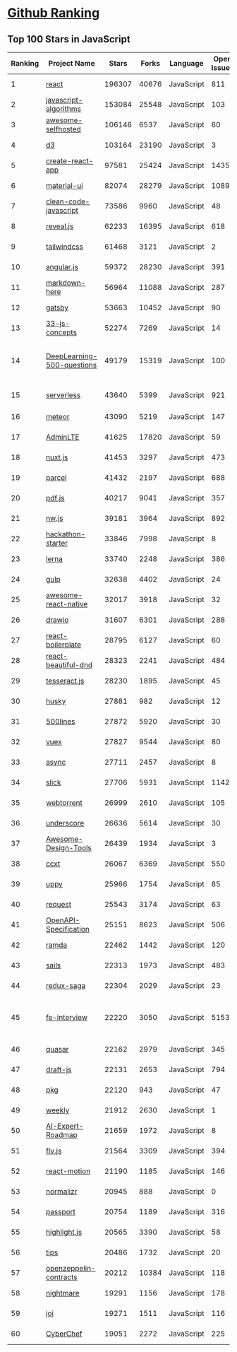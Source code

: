 [Github Ranking](../README.md)
==========

## Top 100 Stars in JavaScript

| Ranking | Project Name | Stars | Forks | Language | Open Issues | Description | Last Commit |
| ------- | ------------ | ----- | ----- | -------- | ----------- | ----------- | ----------- |
| 1 | [react](https://github.com/facebook/react) | 196307 | 40676 | JavaScript | 811 | A declarative, efficient, and flexible JavaScript library for building user interfaces. | 2022-10-19T02:38:15Z |
| 2 | [javascript-algorithms](https://github.com/trekhleb/javascript-algorithms) | 153084 | 25548 | JavaScript | 103 | 📝 Algorithms and data structures implemented in JavaScript with explanations and links to further readings | 2022-10-17T07:33:15Z |
| 3 | [awesome-selfhosted](https://github.com/awesome-selfhosted/awesome-selfhosted) | 106146 | 6537 | JavaScript | 60 | A list of Free Software network services and web applications which can be hosted on your own servers | 2022-10-18T22:53:02Z |
| 4 | [d3](https://github.com/d3/d3) | 103164 | 23190 | JavaScript | 3 | Bring data to life with SVG, Canvas and HTML. :bar_chart::chart_with_upwards_trend::tada: | 2022-07-09T14:42:14Z |
| 5 | [create-react-app](https://github.com/facebook/create-react-app) | 97581 | 25424 | JavaScript | 1435 | Set up a modern web app by running one command. | 2022-10-18T20:18:15Z |
| 6 | [material-ui](https://github.com/mui/material-ui) | 82074 | 28279 | JavaScript | 1089 | MUI Core: Ready-to-use foundational React components, free forever. It includes Material UI that implement Google's Material Design. | 2022-10-19T01:12:26Z |
| 7 | [clean-code-javascript](https://github.com/ryanmcdermott/clean-code-javascript) | 73586 | 9960 | JavaScript | 48 | :bathtub: Clean Code concepts adapted for JavaScript | 2022-10-12T22:59:36Z |
| 8 | [reveal.js](https://github.com/hakimel/reveal.js) | 62233 | 16395 | JavaScript | 618 | The HTML Presentation Framework | 2022-10-17T07:47:28Z |
| 9 | [tailwindcss](https://github.com/tailwindlabs/tailwindcss) | 61468 | 3121 | JavaScript | 2 | A utility-first CSS framework for rapid UI development. | 2022-10-18T19:42:19Z |
| 10 | [angular.js](https://github.com/angular/angular.js) | 59372 | 28230 | JavaScript | 391 | AngularJS - HTML enhanced for web apps! | 2022-04-12T15:57:22Z |
| 11 | [markdown-here](https://github.com/adam-p/markdown-here) | 56964 | 11088 | JavaScript | 287 | Google Chrome, Firefox, and Thunderbird extension that lets you write email in Markdown and render it before sending. | 2022-09-20T19:58:08Z |
| 12 | [gatsby](https://github.com/gatsbyjs/gatsby) | 53663 | 10452 | JavaScript | 90 | Build blazing fast, modern apps and websites with React | 2022-10-18T19:07:51Z |
| 13 | [33-js-concepts](https://github.com/leonardomso/33-js-concepts) | 52274 | 7269 | JavaScript | 14 | 📜 33 JavaScript concepts every developer should know. | 2022-10-18T20:44:32Z |
| 14 | [DeepLearning-500-questions](https://github.com/scutan90/DeepLearning-500-questions) | 49179 | 15319 | JavaScript | 100 | 深度学习500问，以问答形式对常用的概率知识、线性代数、机器学习、深度学习、计算机视觉等热点问题进行阐述，以帮助自己及有需要的读者。 全书分为18个章节，50余万字。由于水平有限，书中不妥之处恳请广大读者批评指正。   未完待续............ 如有意合作，联系scutjy2015@163.com                     版权所有，违权必究       Tan 2018.06 | 2022-07-16T02:22:55Z |
| 15 | [serverless](https://github.com/serverless/serverless) | 43640 | 5399 | JavaScript | 921 | ⚡ Serverless Framework – Build web, mobile and IoT applications with serverless architectures using AWS Lambda, Azure Functions, Google CloudFunctions & more! –  | 2022-10-18T17:04:06Z |
| 16 | [meteor](https://github.com/meteor/meteor) | 43090 | 5219 | JavaScript | 147 | Meteor, the JavaScript App Platform | 2022-10-18T20:34:12Z |
| 17 | [AdminLTE](https://github.com/ColorlibHQ/AdminLTE) | 41625 | 17820 | JavaScript | 59 | AdminLTE - Free admin dashboard template based on Bootstrap 4 | 2022-10-18T03:10:25Z |
| 18 | [nuxt.js](https://github.com/nuxt/nuxt.js) | 41453 | 3297 | JavaScript | 473 | The Intuitive Vue(2) Framework | 2022-10-18T21:01:28Z |
| 19 | [parcel](https://github.com/parcel-bundler/parcel) | 41432 | 2197 | JavaScript | 688 | The zero configuration build tool for the web. 📦🚀 | 2022-10-19T01:05:50Z |
| 20 | [pdf.js](https://github.com/mozilla/pdf.js) | 40217 | 9041 | JavaScript | 357 | PDF Reader in JavaScript | 2022-10-18T18:24:10Z |
| 21 | [nw.js](https://github.com/nwjs/nw.js) | 39181 | 3964 | JavaScript | 892 | Call all Node.js modules directly from DOM/WebWorker and enable a new way of writing applications with all Web technologies. | 2022-10-04T20:01:36Z |
| 22 | [hackathon-starter](https://github.com/sahat/hackathon-starter) | 33846 | 7998 | JavaScript | 8 | A boilerplate for Node.js web applications | 2022-10-12T20:06:23Z |
| 23 | [lerna](https://github.com/lerna/lerna) | 33740 | 2248 | JavaScript | 386 | :dragon: Lerna is a fast, modern build system for managing and publishing multiple JavaScript/TypeScript packages from the same repository. | 2022-10-14T21:51:35Z |
| 24 | [gulp](https://github.com/gulpjs/gulp) | 32638 | 4402 | JavaScript | 24 | A toolkit to automate & enhance your workflow | 2022-09-19T23:32:57Z |
| 25 | [awesome-react-native](https://github.com/jondot/awesome-react-native) | 32017 | 3918 | JavaScript | 32 | Awesome React Native components, news, tools, and learning material! | 2022-10-13T16:06:24Z |
| 26 | [drawio](https://github.com/jgraph/drawio) | 31607 | 6301 | JavaScript | 288 | draw.io is a JavaScript, client-side editor for general diagramming and whiteboarding | 2022-10-17T17:14:55Z |
| 27 | [react-boilerplate](https://github.com/react-boilerplate/react-boilerplate) | 28795 | 6127 | JavaScript | 60 | :fire: A highly scalable, offline-first foundation with the best developer experience and a focus on performance and best practices. | 2022-10-06T05:52:48Z |
| 28 | [react-beautiful-dnd](https://github.com/atlassian/react-beautiful-dnd) | 28323 | 2241 | JavaScript | 484 | Beautiful and accessible drag and drop for lists with React | 2022-10-14T05:36:36Z |
| 29 | [tesseract.js](https://github.com/naptha/tesseract.js) | 28230 | 1895 | JavaScript | 45 | Pure Javascript OCR for more than 100 Languages 📖🎉🖥 | 2022-10-14T06:01:36Z |
| 30 | [husky](https://github.com/typicode/husky) | 27881 | 982 | JavaScript | 12 | Git hooks made easy 🐶 woof! | 2022-10-17T17:58:40Z |
| 31 | [500lines](https://github.com/aosabook/500lines) | 27872 | 5920 | JavaScript | 30 | 500 Lines or Less | 2022-09-07T10:11:30Z |
| 32 | [vuex](https://github.com/vuejs/vuex) | 27827 | 9544 | JavaScript | 80 | 🗃️ Centralized State Management for Vue.js. | 2022-10-15T09:09:37Z |
| 33 | [async](https://github.com/caolan/async) | 27711 | 2457 | JavaScript | 8 | Async utilities for node and the browser | 2022-10-09T13:53:06Z |
| 34 | [slick](https://github.com/kenwheeler/slick) | 27706 | 5931 | JavaScript | 1142 | the last carousel you'll ever need | 2022-08-31T11:15:05Z |
| 35 | [webtorrent](https://github.com/webtorrent/webtorrent) | 26999 | 2610 | JavaScript | 105 | ⚡️ Streaming torrent client for the web | 2022-10-10T23:06:15Z |
| 36 | [underscore](https://github.com/jashkenas/underscore) | 26636 | 5614 | JavaScript | 30 | JavaScript's utility _ belt | 2022-09-23T22:46:35Z |
| 37 | [Awesome-Design-Tools](https://github.com/goabstract/Awesome-Design-Tools) | 26439 | 1934 | JavaScript | 3 | The best design tools and plugins for everything 👉 | 2022-10-17T13:23:43Z |
| 38 | [ccxt](https://github.com/ccxt/ccxt) | 26067 | 6369 | JavaScript | 550 | A JavaScript / Python / PHP cryptocurrency trading API with support for more than 100 bitcoin/altcoin exchanges | 2022-10-19T02:25:55Z |
| 39 | [uppy](https://github.com/transloadit/uppy) | 25966 | 1754 | JavaScript | 85 | The next open source file uploader for web browsers :dog:  | 2022-10-18T19:46:13Z |
| 40 | [request](https://github.com/request/request) | 25543 | 3174 | JavaScript | 63 | 🏊🏾 Simplified HTTP request client. | 2022-08-29T15:29:24Z |
| 41 | [OpenAPI-Specification](https://github.com/OAI/OpenAPI-Specification) | 25151 | 8623 | JavaScript | 506 | The OpenAPI Specification Repository | 2022-10-13T16:17:29Z |
| 42 | [ramda](https://github.com/ramda/ramda) | 22462 | 1442 | JavaScript | 120 | :ram: Practical functional Javascript | 2022-09-29T04:59:45Z |
| 43 | [sails](https://github.com/balderdashy/sails) | 22313 | 1973 | JavaScript | 483 | Realtime MVC Framework for Node.js | 2022-10-17T00:03:49Z |
| 44 | [redux-saga](https://github.com/redux-saga/redux-saga) | 22304 | 2029 | JavaScript | 23 | An alternative side effect model for Redux apps | 2022-08-20T08:35:56Z |
| 45 | [fe-interview](https://github.com/haizlin/fe-interview) | 22220 | 3050 | JavaScript | 5153 | 前端面试每日 3+1，以面试题来驱动学习，提倡每日学习与思考，每天进步一点！每天早上5点纯手工发布面试题（死磕自己，愉悦大家），6000+道前端面试题全面覆盖，HTML/CSS/JavaScript/Vue/React/Nodejs/TypeScript/ECMAScritpt/Webpack/Jquery/小程序/软技能…… | 2022-10-18T20:49:12Z |
| 46 | [quasar](https://github.com/quasarframework/quasar) | 22162 | 2979 | JavaScript | 345 | Quasar Framework - Build high-performance VueJS user interfaces in record time | 2022-10-18T14:54:22Z |
| 47 | [draft-js](https://github.com/facebook/draft-js) | 22131 | 2653 | JavaScript | 794 | A React framework for building text editors. | 2022-10-11T08:22:57Z |
| 48 | [pkg](https://github.com/vercel/pkg) | 22120 | 943 | JavaScript | 47 | Package your Node.js project into an executable | 2022-10-18T11:08:08Z |
| 49 | [weekly](https://github.com/ascoders/weekly) | 21912 | 2630 | JavaScript | 1 | 前端精读周刊。帮你理解最前沿、实用的技术。 | 2022-10-17T01:27:59Z |
| 50 | [AI-Expert-Roadmap](https://github.com/AMAI-GmbH/AI-Expert-Roadmap) | 21659 | 1972 | JavaScript | 8 | Roadmap to becoming an Artificial Intelligence Expert in 2022 | 2022-02-10T12:36:46Z |
| 51 | [flv.js](https://github.com/bilibili/flv.js) | 21564 | 3309 | JavaScript | 394 | HTML5 FLV Player | 2022-08-23T01:42:47Z |
| 52 | [react-motion](https://github.com/chenglou/react-motion) | 21190 | 1185 | JavaScript | 146 | A spring that solves your animation problems. | 2022-03-02T03:46:44Z |
| 53 | [normalizr](https://github.com/paularmstrong/normalizr) | 20945 | 888 | JavaScript | 0 | Normalizes nested JSON according to a schema | 2022-03-19T22:44:12Z |
| 54 | [passport](https://github.com/jaredhanson/passport) | 20754 | 1189 | JavaScript | 316 | Simple, unobtrusive authentication for Node.js. | 2022-10-18T07:01:24Z |
| 55 | [highlight.js](https://github.com/highlightjs/highlight.js) | 20565 | 3390 | JavaScript | 58 | JavaScript syntax highlighter with language auto-detection and zero dependencies. | 2022-10-16T13:27:34Z |
| 56 | [tips](https://github.com/git-tips/tips) | 20486 | 1732 | JavaScript | 20 | Most commonly used git tips and tricks. | 2022-04-14T20:56:12Z |
| 57 | [openzeppelin-contracts](https://github.com/OpenZeppelin/openzeppelin-contracts) | 20212 | 10384 | JavaScript | 118 | OpenZeppelin Contracts is a library for secure smart contract development. | 2022-10-18T22:07:44Z |
| 58 | [nightmare](https://github.com/segmentio/nightmare) | 19291 | 1156 | JavaScript | 178 | A high-level browser automation library. | 2022-07-23T00:10:51Z |
| 59 | [joi](https://github.com/hapijs/joi) | 19271 | 1511 | JavaScript | 116 | The most powerful data validation library for JS | 2022-10-17T19:24:59Z |
| 60 | [CyberChef](https://github.com/gchq/CyberChef) | 19051 | 2272 | JavaScript | 225 | The Cyber Swiss Army Knife - a web app for encryption, encoding, compression and data analysis | 2022-10-14T23:22:18Z |

